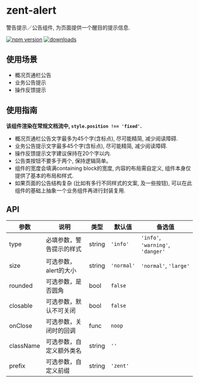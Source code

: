 # zent-alert

警告提示／公告组件, 为页面提供一个醒目的提示信息.

[![npm version](https://img.shields.io/npm/v/zent-alert.svg?style=flat)](https://www.npmjs.com/package/zent-alert) [![downloads](https://img.shields.io/npm/dt/zent-alert.svg)](https://www.npmjs.com/package/zent-alert)

## 使用场景

-  概况页通栏公告
-  业务公告提示
-  操作反馈提示

## 使用指南

**该组件渲染在常规文档流中, `style.position !== 'fixed'`.**

-  概况页通栏公告文字最多为45个字(含标点), 尽可能精简, 减少阅读障碍.
-  业务公告提示文字最多45个字(含标点), 尽可能精简, 减少阅读障碍.
-  操作反馈提示文字建议保持在20个字以内.
-  公告类按钮不要多于两个, 保持逻辑简单。
-  组件的宽度会填满containing block的宽度, 内容的布局需自定义, 组件本身仅提供了基本的布局和样式.
-  如果页面的公告结构复杂 (比如有多行不同样式的文案, 及一些按钮), 可以在此组件的基础上抽象一个业务组件再进行封装复用.

## API

| 参数        | 说明            | 类型     | 默认值        | 备选值                               |
| --------- | ------------- | ------ | ---------- | --------------------------------- |
| type      | 必填参数，警告提示的样式  | string | `'info'`   | `'info'`, `'warning'`, `'danger'` |
| size      | 可选参数，alert的大小 | string | `'normal'` | `'normal'`, `'large'`             |
| rounded   | 可选参数，是否圆角     | bool   | `false`    |                                   |
| closable  | 可选参数，默认不可关闭   | bool   | `false`    |                                   |
| onClose   | 可选参数，关闭时的回调   | func   | `noop`     |                                   |
| className | 可选参数，自定义额外类名  | string | `''`       |                                   |
| prefix    | 可选参数，自定义前缀    | string | `'zent'`   |                                   |
